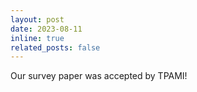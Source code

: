 ```yaml
---
layout: post
date: 2023-08-11
inline: true
related_posts: false
---
```

<!-- <span style="color:red;font-weight:bold;">
[Hiring!]
</span> -->
Our survey paper was accepted by TPAMI!